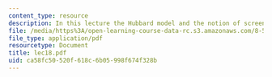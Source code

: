 ```yaml
---
content_type: resource
description: In this lecture the Hubbard model and the notion of screening are introduced.
file: /media/https%3A/open-learning-course-data-rc.s3.amazonaws.com/8-511-theory-of-solids-i-fall-2004/ca58fc50520f618c6b05998f674f328b_lec18.pdf
file_type: application/pdf
resourcetype: Document
title: lec18.pdf
uid: ca58fc50-520f-618c-6b05-998f674f328b
---
```

